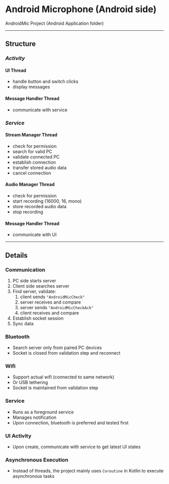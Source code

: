 # Android Microphone (Android side)  

AndroidMic Project (Android Application folder)

------

## Structure

### _Activity_
#### UI Thread  

* handle button and switch clicks  
* display messages  

#### Message Handler Thread

* communicate with service

### _Service_
#### Stream Manager Thread  

* check for permission  
* search for valid PC  
* validate connected PC  
* establish connection  
* transfer stored audio data  
* cancel connection  

#### Audio Manager Thread  

* check for permission  
* start recording (16000, 16, mono)  
* store recorded audio data  
* stop recording  

#### Message Handler Thread

* communicate with UI

------

## Details

### Communication

1. PC side starts server  
2. Client side searches server  
3. Find server, validate:  
   1. client sends `"AndroidMicCheck"`  
   2. server receives and compare  
   3. server sends `"AndroidMicCheckAck"`  
   4. client receives and compare  
4. Establish socket session  
5. Sync data  

### Bluetooth

* Search server only from paired PC devices  
* Socket is closed from validation step and reconnect  

### Wifi

* Support actual wifi (connected to same network)  
* Or USB tethering  
* Socket is maintained from validation step  

### Service

* Runs as a foreground service  
* Manages notification  
* Upon connection, bluetooth is preferred and tested first  

### UI Activity

* Upon create, communicate with service to get latest UI states  

### Asynchronous Execution

* Instead of threads, the project mainly uses `Coroutine` in Kotlin to execute asynchronous tasks  
